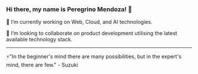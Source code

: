 ### Hi there, my name is Peregrino Mendoza! 👋 

🔭 I’m currently working on Web, Cloud, and AI technologies.

👯 I’m looking to collaborate on product development utilising the latest available technology stack.

---

⚡"In the beginner's mind there are many possibilities, but in the expert's mind, there are few." - Suzuki

<!--
**pymendoza/pymendoza** is a ✨ _special_ ✨ repository because its `README.md` (this file) appears on your GitHub profile.

Here are some ideas to get you started:

- 🔭 I’m currently working on ...
- 🌱 I’m currently learning ...
- 👯 I’m looking to collaborate on ...
- 🤔 I’m looking for help with ...
- 💬 Ask me about ...
- 📫 How to reach me: ...
- 😄 Pronouns: ...
- ⚡ Fun fact: ...
-->
